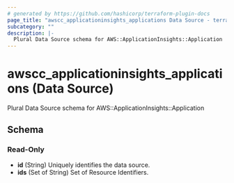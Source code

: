 ```yaml
---
# generated by https://github.com/hashicorp/terraform-plugin-docs
page_title: "awscc_applicationinsights_applications Data Source - terraform-provider-awscc"
subcategory: ""
description: |-
  Plural Data Source schema for AWS::ApplicationInsights::Application
---
```


# awscc_applicationinsights_applications (Data Source)

Plural Data Source schema for AWS::ApplicationInsights::Application



<!-- schema generated by tfplugindocs -->
## Schema

### Read-Only

- **id** (String) Uniquely identifies the data source.
- **ids** (Set of String) Set of Resource Identifiers.


